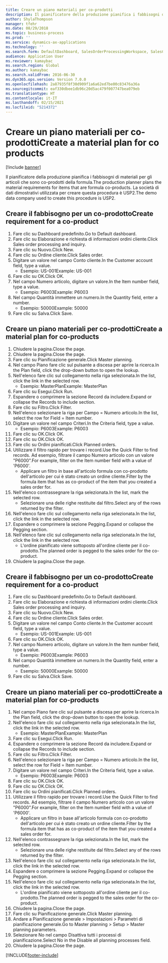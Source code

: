 ```yaml
---
title: Creare un piano materiali per co-prodotti
description: Il pianificatore della produzione pianifica i fabbisogni di materiali per gli articoli che sono co-prodotti della formula.
author: ShylaThompson
manager: tfehr
ms.date: 08/29/2018
ms.topic: business-process
ms.prod: ''
ms.service: dynamics-ax-applications
ms.technology: ''
ms.search.form: DefaultDashboard, SalesOrderProcessingWorkspace, SalesCreateOrder, SalesTable, ReqCreatePlanWorkspace, ReqTransPlanCard, SysQueryForm, ReqTransPo
audience: Application User
ms.reviewer: kamaybac
ms.search.region: Global
ms.author: kamaybac
ms.search.validFrom: 2016-06-30
ms.dyn365.ops.version: Version 7.0.0
ms.openlocfilehash: 2a87935f8f30d909f1a6a62ed7be00c83476a36a
ms.sourcegitcommit: eaf330dbee1db96c20d5ac479f007747bea079eb
ms.translationtype: HT
ms.contentlocale: it-IT
ms.lasthandoff: 02/15/2021
ms.locfileid: "5214372"
---
```

# <a name="create-a-material-plan-for-co-products"></a><span data-ttu-id="51ff8-103">Creare un piano materiali per co-prodotti</span><span class="sxs-lookup"><span data-stu-id="51ff8-103">Create a material plan for co products</span></span>

[!include [banner](../../includes/banner.md)]

<span data-ttu-id="51ff8-104">Il pianificatore della produzione pianifica i fabbisogni di materiali per gli articoli che sono co-prodotti della formula.</span><span class="sxs-lookup"><span data-stu-id="51ff8-104">The production planner plans the material requirements for items that are formula co-products.</span></span> <span data-ttu-id="51ff8-105">La società di dati dimostrativi utilizzata per creare questa procedura è USP2.</span><span class="sxs-lookup"><span data-stu-id="51ff8-105">The demo data company used to create this procedure is USP2.</span></span>


## <a name="create-requirement-for-a-co-product"></a><span data-ttu-id="51ff8-106">Creare il fabbisogno per un co-prodotto</span><span class="sxs-lookup"><span data-stu-id="51ff8-106">Create requirement for a co-product</span></span>
1. <span data-ttu-id="51ff8-107">Fare clic su Dashboard predefinito.</span><span class="sxs-lookup"><span data-stu-id="51ff8-107">Go to Default dashboard.</span></span>
2. <span data-ttu-id="51ff8-108">Fare clic su Elaborazione e richiesta di informazioni ordini cliente.</span><span class="sxs-lookup"><span data-stu-id="51ff8-108">Click Sales order processing and inquiry.</span></span>
3. <span data-ttu-id="51ff8-109">Fare clic su Nuovo.</span><span class="sxs-lookup"><span data-stu-id="51ff8-109">Click New.</span></span>
4. <span data-ttu-id="51ff8-110">Fare clic su Ordine cliente.</span><span class="sxs-lookup"><span data-stu-id="51ff8-110">Click Sales order.</span></span>
5. <span data-ttu-id="51ff8-111">Digitare un valore nel campo Conto cliente.</span><span class="sxs-lookup"><span data-stu-id="51ff8-111">In the Customer account field, type a value.</span></span>
    * <span data-ttu-id="51ff8-112">Esempio: US-001</span><span class="sxs-lookup"><span data-stu-id="51ff8-112">Example: US-001</span></span>  
6. <span data-ttu-id="51ff8-113">Fare clic su OK.</span><span class="sxs-lookup"><span data-stu-id="51ff8-113">Click OK.</span></span>
7. <span data-ttu-id="51ff8-114">Nel campo Numero articolo, digitare un valore.</span><span class="sxs-lookup"><span data-stu-id="51ff8-114">In the Item number field, type a value.</span></span>
    * <span data-ttu-id="51ff8-115">Esempio: P6003</span><span class="sxs-lookup"><span data-stu-id="51ff8-115">Example: P6003</span></span>  
8. <span data-ttu-id="51ff8-116">Nel campo Quantità immettere un numero.</span><span class="sxs-lookup"><span data-stu-id="51ff8-116">In the Quantity field, enter a number.</span></span>
    * <span data-ttu-id="51ff8-117">Esempio: 50000</span><span class="sxs-lookup"><span data-stu-id="51ff8-117">Example: 50000</span></span>  
9. <span data-ttu-id="51ff8-118">Fare clic su Salva.</span><span class="sxs-lookup"><span data-stu-id="51ff8-118">Click Save.</span></span>

## <a name="create-a-material-plan-for-co-products"></a><span data-ttu-id="51ff8-119">Creare un piano materiali per co-prodotti</span><span class="sxs-lookup"><span data-stu-id="51ff8-119">Create a material plan for co-products</span></span>
1. <span data-ttu-id="51ff8-120">Chiudere la pagina.</span><span class="sxs-lookup"><span data-stu-id="51ff8-120">Close the page.</span></span>
2. <span data-ttu-id="51ff8-121">Chiudere la pagina.</span><span class="sxs-lookup"><span data-stu-id="51ff8-121">Close the page.</span></span>
3. <span data-ttu-id="51ff8-122">Fare clic su Pianificazione generale.</span><span class="sxs-lookup"><span data-stu-id="51ff8-122">Click Master planning.</span></span>
4. <span data-ttu-id="51ff8-123">Nel campo Piano fare clic sul pulsante a discesa per aprire la ricerca.</span><span class="sxs-lookup"><span data-stu-id="51ff8-123">In the Plan field, click the drop-down button to open the lookup.</span></span>
5. <span data-ttu-id="51ff8-124">Nell'elenco fare clic sul collegamento nella riga selezionata.</span><span class="sxs-lookup"><span data-stu-id="51ff8-124">In the list, click the link in the selected row.</span></span>
    * <span data-ttu-id="51ff8-125">Esempio: MasterPlan</span><span class="sxs-lookup"><span data-stu-id="51ff8-125">Example: MasterPlan</span></span>  
6. <span data-ttu-id="51ff8-126">Fare clic su Esegui.</span><span class="sxs-lookup"><span data-stu-id="51ff8-126">Click Run.</span></span>
7. <span data-ttu-id="51ff8-127">Espandere o comprimere la sezione Record da includere.</span><span class="sxs-lookup"><span data-stu-id="51ff8-127">Expand or collapse the Records to include section.</span></span>
8. <span data-ttu-id="51ff8-128">Fare clic su Filtro.</span><span class="sxs-lookup"><span data-stu-id="51ff8-128">Click Filter.</span></span>
9. <span data-ttu-id="51ff8-129">Nell'elenco selezionare la riga per Campo = Numero articolo.</span><span class="sxs-lookup"><span data-stu-id="51ff8-129">In the list, select the row for Field = Item number.</span></span>
10. <span data-ttu-id="51ff8-130">Digitare un valore nel campo Criteri.</span><span class="sxs-lookup"><span data-stu-id="51ff8-130">In the Criteria field, type a value.</span></span>
    * <span data-ttu-id="51ff8-131">Esempio: P6003</span><span class="sxs-lookup"><span data-stu-id="51ff8-131">Example: P6003</span></span>  
11. <span data-ttu-id="51ff8-132">Fare clic su OK.</span><span class="sxs-lookup"><span data-stu-id="51ff8-132">Click OK.</span></span>
12. <span data-ttu-id="51ff8-133">Fare clic su OK.</span><span class="sxs-lookup"><span data-stu-id="51ff8-133">Click OK.</span></span>
13. <span data-ttu-id="51ff8-134">Fare clic su Ordini pianificati.</span><span class="sxs-lookup"><span data-stu-id="51ff8-134">Click Planned orders.</span></span>
14. <span data-ttu-id="51ff8-135">Utilizzare il filtro rapido per trovare i record.</span><span class="sxs-lookup"><span data-stu-id="51ff8-135">Use the Quick Filter to find records.</span></span> <span data-ttu-id="51ff8-136">Ad esempio, filtrare il campo Numero articolo con un valore "P6000".</span><span class="sxs-lookup"><span data-stu-id="51ff8-136">For example, filter on the Item number field with a value of 'P6000'.</span></span>
    * <span data-ttu-id="51ff8-137">Applicare un filtro in base all'articolo formula con co-prodotto dell'articolo per cui è stato creato un ordine cliente.</span><span class="sxs-lookup"><span data-stu-id="51ff8-137">Filter by the formula item that has as co-product of the item that you created a sales order for.</span></span>  
15. <span data-ttu-id="51ff8-138">Nell'elenco contrassegnare la riga selezionata.</span><span class="sxs-lookup"><span data-stu-id="51ff8-138">In the list, mark the selected row.</span></span>
    * <span data-ttu-id="51ff8-139">Selezionare una delle righe restituite dal filtro.</span><span class="sxs-lookup"><span data-stu-id="51ff8-139">Select any of the rows returned by the filter.</span></span>  
16. <span data-ttu-id="51ff8-140">Nell'elenco fare clic sul collegamento nella riga selezionata.</span><span class="sxs-lookup"><span data-stu-id="51ff8-140">In the list, click the link in the selected row.</span></span>
17. <span data-ttu-id="51ff8-141">Espandere o comprimere la sezione Pegging.</span><span class="sxs-lookup"><span data-stu-id="51ff8-141">Expand or collapse the Pegging section.</span></span>
18. <span data-ttu-id="51ff8-142">Nell'elenco fare clic sul collegamento nella riga selezionata.</span><span class="sxs-lookup"><span data-stu-id="51ff8-142">In the list, click the link in the selected row.</span></span>
    * <span data-ttu-id="51ff8-143">L'ordine pianificato viene sottoposto all'ordine cliente per il co-prodotto.</span><span class="sxs-lookup"><span data-stu-id="51ff8-143">The planned order is pegged to the sales order for the co-product.</span></span>  
19. <span data-ttu-id="51ff8-144">Chiudere la pagina.</span><span class="sxs-lookup"><span data-stu-id="51ff8-144">Close the page.</span></span>

## <a name="create-requirement-for-a-co-product"></a><span data-ttu-id="51ff8-145">Creare il fabbisogno per un co-prodotto</span><span class="sxs-lookup"><span data-stu-id="51ff8-145">Create requirement for a co-product</span></span>
1. <span data-ttu-id="51ff8-146">Fare clic su Dashboard predefinito.</span><span class="sxs-lookup"><span data-stu-id="51ff8-146">Go to Default dashboard.</span></span>
2. <span data-ttu-id="51ff8-147">Fare clic su Elaborazione e richiesta di informazioni ordini cliente.</span><span class="sxs-lookup"><span data-stu-id="51ff8-147">Click Sales order processing and inquiry.</span></span>
3. <span data-ttu-id="51ff8-148">Fare clic su Nuovo.</span><span class="sxs-lookup"><span data-stu-id="51ff8-148">Click New.</span></span>
4. <span data-ttu-id="51ff8-149">Fare clic su Ordine cliente.</span><span class="sxs-lookup"><span data-stu-id="51ff8-149">Click Sales order.</span></span>
5. <span data-ttu-id="51ff8-150">Digitare un valore nel campo Conto cliente.</span><span class="sxs-lookup"><span data-stu-id="51ff8-150">In the Customer account field, type a value.</span></span>
    * <span data-ttu-id="51ff8-151">Esempio: US-001</span><span class="sxs-lookup"><span data-stu-id="51ff8-151">Example: US-001</span></span>  
6. <span data-ttu-id="51ff8-152">Fare clic su OK.</span><span class="sxs-lookup"><span data-stu-id="51ff8-152">Click OK.</span></span>
7. <span data-ttu-id="51ff8-153">Nel campo Numero articolo, digitare un valore.</span><span class="sxs-lookup"><span data-stu-id="51ff8-153">In the Item number field, type a value.</span></span>
    * <span data-ttu-id="51ff8-154">Esempio: P6003</span><span class="sxs-lookup"><span data-stu-id="51ff8-154">Example: P6003</span></span>  
8. <span data-ttu-id="51ff8-155">Nel campo Quantità immettere un numero.</span><span class="sxs-lookup"><span data-stu-id="51ff8-155">In the Quantity field, enter a number.</span></span>
    * <span data-ttu-id="51ff8-156">Esempio: 50000</span><span class="sxs-lookup"><span data-stu-id="51ff8-156">Example: 50000</span></span>  
9. <span data-ttu-id="51ff8-157">Fare clic su Salva.</span><span class="sxs-lookup"><span data-stu-id="51ff8-157">Click Save.</span></span>

## <a name="create-a-material-plan-for-co-products"></a><span data-ttu-id="51ff8-158">Creare un piano materiali per co-prodotti</span><span class="sxs-lookup"><span data-stu-id="51ff8-158">Create a material plan for co-products</span></span>
1. <span data-ttu-id="51ff8-159">Nel campo Piano fare clic sul pulsante a discesa per aprire la ricerca.</span><span class="sxs-lookup"><span data-stu-id="51ff8-159">In the Plan field, click the drop-down button to open the lookup.</span></span>
2. <span data-ttu-id="51ff8-160">Nell'elenco fare clic sul collegamento nella riga selezionata.</span><span class="sxs-lookup"><span data-stu-id="51ff8-160">In the list, click the link in the selected row.</span></span>
    * <span data-ttu-id="51ff8-161">Esempio: MasterPlan</span><span class="sxs-lookup"><span data-stu-id="51ff8-161">Example: MasterPlan</span></span>  
3. <span data-ttu-id="51ff8-162">Fare clic su Esegui.</span><span class="sxs-lookup"><span data-stu-id="51ff8-162">Click Run.</span></span>
4. <span data-ttu-id="51ff8-163">Espandere o comprimere la sezione Record da includere.</span><span class="sxs-lookup"><span data-stu-id="51ff8-163">Expand or collapse the Records to include section.</span></span>
5. <span data-ttu-id="51ff8-164">Fare clic su Filtro.</span><span class="sxs-lookup"><span data-stu-id="51ff8-164">Click Filter.</span></span>
6. <span data-ttu-id="51ff8-165">Nell'elenco selezionare la riga per Campo = Numero articolo.</span><span class="sxs-lookup"><span data-stu-id="51ff8-165">In the list, select the row for Field = Item number.</span></span>
7. <span data-ttu-id="51ff8-166">Digitare un valore nel campo Criteri.</span><span class="sxs-lookup"><span data-stu-id="51ff8-166">In the Criteria field, type a value.</span></span>
    * <span data-ttu-id="51ff8-167">Esempio: P6003</span><span class="sxs-lookup"><span data-stu-id="51ff8-167">Example: P6003</span></span>  
8. <span data-ttu-id="51ff8-168">Fare clic su OK.</span><span class="sxs-lookup"><span data-stu-id="51ff8-168">Click OK.</span></span>
9. <span data-ttu-id="51ff8-169">Fare clic su OK.</span><span class="sxs-lookup"><span data-stu-id="51ff8-169">Click OK.</span></span>
10. <span data-ttu-id="51ff8-170">Fare clic su Ordini pianificati.</span><span class="sxs-lookup"><span data-stu-id="51ff8-170">Click Planned orders.</span></span>
11. <span data-ttu-id="51ff8-171">Utilizzare il filtro rapido per trovare i record.</span><span class="sxs-lookup"><span data-stu-id="51ff8-171">Use the Quick Filter to find records.</span></span> <span data-ttu-id="51ff8-172">Ad esempio, filtrare il campo Numero articolo con un valore "P6000".</span><span class="sxs-lookup"><span data-stu-id="51ff8-172">For example, filter on the Item number field with a value of 'P6000'.</span></span>
    * <span data-ttu-id="51ff8-173">Applicare un filtro in base all'articolo formula con co-prodotto dell'articolo per cui è stato creato un ordine cliente.</span><span class="sxs-lookup"><span data-stu-id="51ff8-173">Filter by the formula item that has as co-product of the item that you created a sales order for.</span></span>  
12. <span data-ttu-id="51ff8-174">Nell'elenco contrassegnare la riga selezionata.</span><span class="sxs-lookup"><span data-stu-id="51ff8-174">In the list, mark the selected row.</span></span>
    * <span data-ttu-id="51ff8-175">Selezionare una delle righe restituite dal filtro.</span><span class="sxs-lookup"><span data-stu-id="51ff8-175">Select any of the rows returned by the filter.</span></span>  
13. <span data-ttu-id="51ff8-176">Nell'elenco fare clic sul collegamento nella riga selezionata.</span><span class="sxs-lookup"><span data-stu-id="51ff8-176">In the list, click the link in the selected row.</span></span>
14. <span data-ttu-id="51ff8-177">Espandere o comprimere la sezione Pegging.</span><span class="sxs-lookup"><span data-stu-id="51ff8-177">Expand or collapse the Pegging section.</span></span>
15. <span data-ttu-id="51ff8-178">Nell'elenco fare clic sul collegamento nella riga selezionata.</span><span class="sxs-lookup"><span data-stu-id="51ff8-178">In the list, click the link in the selected row.</span></span>
    * <span data-ttu-id="51ff8-179">L'ordine pianificato viene sottoposto all'ordine cliente per il co-prodotto.</span><span class="sxs-lookup"><span data-stu-id="51ff8-179">The planned order is pegged to the sales order for the co-product.</span></span>  
16. <span data-ttu-id="51ff8-180">Chiudere la pagina.</span><span class="sxs-lookup"><span data-stu-id="51ff8-180">Close the page.</span></span>
17. <span data-ttu-id="51ff8-181">Fare clic su Pianificazione generale.</span><span class="sxs-lookup"><span data-stu-id="51ff8-181">Click Master planning.</span></span>
18. <span data-ttu-id="51ff8-182">Andare a Pianificazione generale > Impostazioni > Parametri di pianificazione generale.</span><span class="sxs-lookup"><span data-stu-id="51ff8-182">Go to Master planning > Setup > Master planning parameters.</span></span>
19. <span data-ttu-id="51ff8-183">Selezionare No nel campo Disattiva tutti i processi di pianificazione.</span><span class="sxs-lookup"><span data-stu-id="51ff8-183">Select No in the Disable all planning processes field.</span></span>
20. <span data-ttu-id="51ff8-184">Chiudere la pagina.</span><span class="sxs-lookup"><span data-stu-id="51ff8-184">Close the page.</span></span>



[!INCLUDE[footer-include](../../../includes/footer-banner.md)]